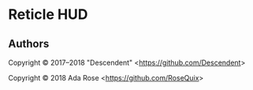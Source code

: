 # Reticle HUD

## Authors

Copyright © 2017–2018 "Descendent" &lt;https://github.com/Descendent&gt;

Copyright © 2018 Ada Rose &lt;https://github.com/RoseQuix&gt;
